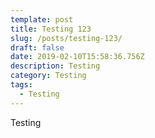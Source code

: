 ```yaml
---
template: post
title: Testing 123
slug: /posts/testing-123/
draft: false
date: 2019-02-10T15:58:36.756Z
description: Testing
category: Testing
tags:
  - Testing
---
```

Testing
